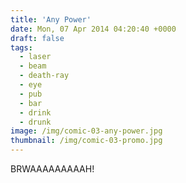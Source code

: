 ```yaml
---
title: 'Any Power'
date: Mon, 07 Apr 2014 04:20:40 +0000
draft: false
tags: 
  - laser
  - beam
  - death-ray
  - eye
  - pub
  - bar
  - drink
  - drunk
image: /img/comic-03-any-power.jpg
thumbnail: /img/comic-03-promo.jpg
---
```


BRWAAAAAAAAAH!